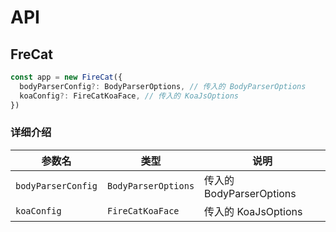 # API

## FreCat

```ts
const app = new FireCat({
  bodyParserConfig?: BodyParserOptions, // 传入的 BodyParserOptions
  koaConfig?: FireCatKoaFace, // 传入的 KoaJsOptions
})
```

### 详细介绍

| 参数名            | 类型                | 说明                       |
| ----------------- | ------------------- | -------------------------- |
| `bodyParserConfig`| `BodyParserOptions` | 传入的 BodyParserOptions   |
| `koaConfig`       | `FireCatKoaFace`    | 传入的 KoaJsOptions        |